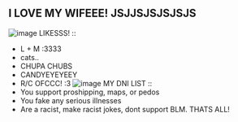 ## I LOVE MY WIFEEE! JSJJSJSJSJSJS 
![image](https://github.com/user-attachments/assets/ffa5513d-773b-4f17-aff8-1fb4a5892560)
 LIKESSS! :: 
- L + M :3333
- cats..
- CHUPA CHUBS
- CANDYEYEYEEY
- R/C OFCCC! :3
![image](https://github.com/user-attachments/assets/3009289f-fc71-45e3-818a-41a4df278582)
MY DNI LIST ::
- You support proshipping, maps, or pedos
- You fake any serious illnesses
- Are a racist, make racist jokes, dont support BLM.
  THATS ALL! 
<!--
**cH40SSSS/cH40SSSS** is a ✨ _special_ ✨ repository because its `README.md` (this file) appears on your GitHub profile.

Here are some ideas to get you started:

- 🔭 I’m currently working on ...
- 🌱 I’m currently learning ...
- 👯 I’m looking to collaborate on ...
- 🤔 I’m looking for help with ...
- 💬 Ask me about ...
- 📫 How to reach me: ...
- 😄 Pronouns: ...
- ⚡ Fun fact: ...
-->
